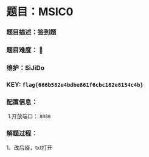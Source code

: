 # 题目：MSIC0

### 题目描述：签到题

### 题目难度： 🌟

### 维护：SiJiDo

### KEY: `flag{666b582e4bdbe861f6cbc182e8154c4b}`

### 配置信息： 

​	1.开放端口： `8080`

### 解题过程：

1、改后缀，txt打开